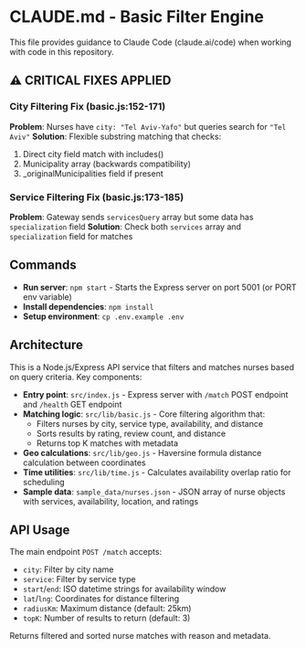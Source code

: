 # CLAUDE.md - Basic Filter Engine

This file provides guidance to Claude Code (claude.ai/code) when working with code in this repository.

## ⚠️ CRITICAL FIXES APPLIED

### City Filtering Fix (basic.js:152-171)
**Problem**: Nurses have `city: "Tel Aviv-Yafo"` but queries search for `"Tel Aviv"`
**Solution**: Flexible substring matching that checks:
1. Direct city field match with includes()
2. Municipality array (backwards compatibility)
3. _originalMunicipalities field if present

### Service Filtering Fix (basic.js:173-185)
**Problem**: Gateway sends `servicesQuery` array but some data has `specialization` field
**Solution**: Check both `services` array and `specialization` field for matches

## Commands

- **Run server**: `npm start` - Starts the Express server on port 5001 (or PORT env variable)
- **Install dependencies**: `npm install`
- **Setup environment**: `cp .env.example .env`

## Architecture

This is a Node.js/Express API service that filters and matches nurses based on query criteria. Key components:

- **Entry point**: `src/index.js` - Express server with `/match` POST endpoint and `/health` GET endpoint
- **Matching logic**: `src/lib/basic.js` - Core filtering algorithm that:
  - Filters nurses by city, service type, availability, and distance
  - Sorts results by rating, review count, and distance
  - Returns top K matches with metadata
- **Geo calculations**: `src/lib/geo.js` - Haversine formula distance calculation between coordinates
- **Time utilities**: `src/lib/time.js` - Calculates availability overlap ratio for scheduling
- **Sample data**: `sample_data/nurses.json` - JSON array of nurse objects with services, availability, location, and ratings

## API Usage

The main endpoint `POST /match` accepts:
- `city`: Filter by city name
- `service`: Filter by service type
- `start`/`end`: ISO datetime strings for availability window
- `lat`/`lng`: Coordinates for distance filtering
- `radiusKm`: Maximum distance (default: 25km)
- `topK`: Number of results to return (default: 3)

Returns filtered and sorted nurse matches with reason and metadata.